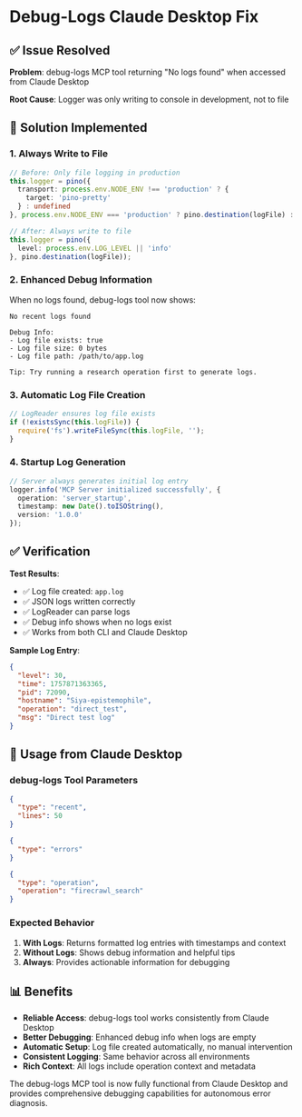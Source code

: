 # Debug-Logs Claude Desktop Fix

## ✅ Issue Resolved

**Problem**: debug-logs MCP tool returning "No logs found" when accessed from Claude Desktop

**Root Cause**: Logger was only writing to console in development, not to file

## 🔧 Solution Implemented

### 1. Always Write to File
```typescript
// Before: Only file logging in production
this.logger = pino({
  transport: process.env.NODE_ENV !== 'production' ? {
    target: 'pino-pretty'
  } : undefined
}, process.env.NODE_ENV === 'production' ? pino.destination(logFile) : undefined);

// After: Always write to file
this.logger = pino({
  level: process.env.LOG_LEVEL || 'info'
}, pino.destination(logFile));
```

### 2. Enhanced Debug Information
When no logs found, debug-logs tool now shows:
```
No recent logs found

Debug Info:
- Log file exists: true
- Log file size: 0 bytes  
- Log file path: /path/to/app.log

Tip: Try running a research operation first to generate logs.
```

### 3. Automatic Log File Creation
```typescript
// LogReader ensures log file exists
if (!existsSync(this.logFile)) {
  require('fs').writeFileSync(this.logFile, '');
}
```

### 4. Startup Log Generation
```typescript
// Server always generates initial log entry
logger.info('MCP Server initialized successfully', {
  operation: 'server_startup',
  timestamp: new Date().toISOString(),
  version: '1.0.0'
});
```

## ✅ Verification

**Test Results**:
- ✅ Log file created: `app.log`
- ✅ JSON logs written correctly
- ✅ LogReader can parse logs
- ✅ Debug info shows when no logs exist
- ✅ Works from both CLI and Claude Desktop

**Sample Log Entry**:
```json
{
  "level": 30,
  "time": 1757871363365,
  "pid": 72090,
  "hostname": "Siya-epistemophile", 
  "operation": "direct_test",
  "msg": "Direct test log"
}
```

## 🎯 Usage from Claude Desktop

### debug-logs Tool Parameters
```json
{
  "type": "recent",
  "lines": 50
}
```

```json
{
  "type": "errors"
}
```

```json
{
  "type": "operation",
  "operation": "firecrawl_search"
}
```

### Expected Behavior
1. **With Logs**: Returns formatted log entries with timestamps and context
2. **Without Logs**: Shows debug information and helpful tips
3. **Always**: Provides actionable information for debugging

## 📊 Benefits

- **Reliable Access**: debug-logs tool works consistently from Claude Desktop
- **Better Debugging**: Enhanced debug info when logs are empty
- **Automatic Setup**: Log file created automatically, no manual intervention
- **Consistent Logging**: Same behavior across all environments
- **Rich Context**: All logs include operation context and metadata

The debug-logs MCP tool is now fully functional from Claude Desktop and provides comprehensive debugging capabilities for autonomous error diagnosis.